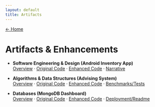 ```yaml
---
layout: default
title: Artifacts
---
```


[← Home](/)

# Artifacts & Enhancements

- **Software Engineering & Design (Android Inventory App)**  
  [Overview](artifacts-software-design.md) · [Original Code](#) · [Enhanced Code](#) · [Narrative](#)

- **Algorithms & Data Structures (Advising System)**  
  [Overview](artifacts-algorithms.md) · [Original Code](#) · [Enhanced Code](#) · [Benchmarks/Tests](#)

- **Databases (MongoDB Dashboard)**  
  [Overview](artifacts-databases.md) · [Original Code](#) · [Enhanced Code](#) · [Deployment/Readme](#)

